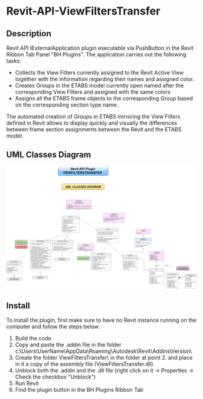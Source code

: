 # Revit-API-ViewFiltersTransfer

## Description

Revit API IExternalApplication plugin executable via PushButton in the Revit Ribbon Tab Panel "BH Plugins".
The application carries out the following tasks:
* Collects the View Filters currently assigned to the Revit Active View together with the information regarding their names and assigned color.
* Creates Groups in the ETABS model currently open named after the corresponding View Filters and assigned with the same colors
* Assigns all the ETABS frame objects to the corresponding Group based on the corresponding section type name.

The automated creation of Groups in ETABS mirroring the View Filters defined in Revit allows to display quickly and visually the differences between frame section assignments between the Revit and the ETABS model.

## UML Classes Diagram

![UML Diagram](https://github.com/GCRA101/Revit-API-ViewFiltersTransfer/blob/main/UML%20Diagrams/Classes%20Diagram.png?raw=true)

## Install

To install the plugin, first make sure to have no Revit instance running on the computer and follow the steps below:
1. Build the code
2. Copy and paste the .addin file in the folder c:\Users\UserName\AppData\Roaming\Autodesk\Revit\Addins\Version\
3. Create the folder ViewFiltersTransfer\ in the folder at point 2. and place in it a copy of the assembly file (ViewFiltersTransfer.dll)
4. Unblock both the .addin and the .dll file (right click on it -> Properties -> Check the checkbox "Unblock")
5. Run Revit
6. Find the plugin button in the BH Plugins Ribbon Tab


